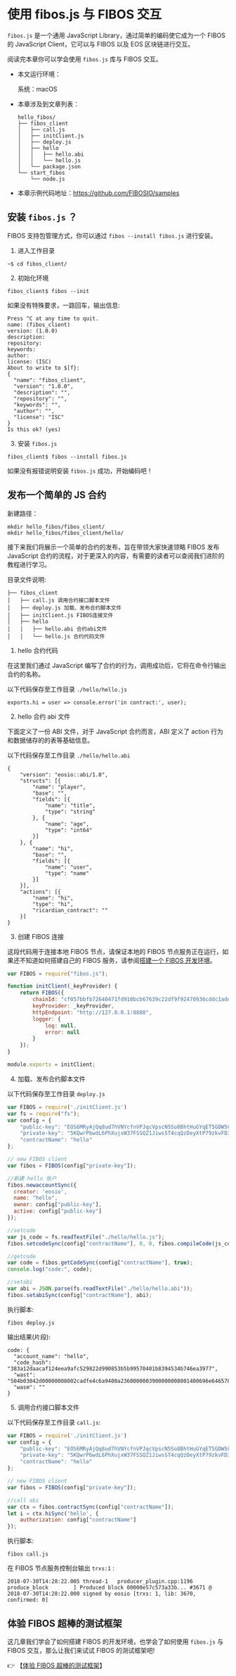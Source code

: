 # 使用 fibos.js 与 FIBOS 交互

`fibos.js` 是一个通用 JavaScript Library，通过简单的编码使它成为一个 FIBOS 的 JavaScript Client，它可以与 FIBOS 以及 EOS 区块链进行交互。

阅读完本章你可以学会使用 `fibos.js` 库与 FIBOS 交互。

- 本文运行环境：

  系统：macOS

- 本章涉及到文章列表：

  ```
  hello_fibos/
  ├── fibos_client
  │   ├── call.js
  │   ├── initClient.js
  │   ├── deploy.js
  │   ├── hello
  │   │   ├── hello.abi
  │   │   └── hello.js
  │   └── package.json
  └── start_fibos
      └── node.js
  ```

- 本章示例代码地址：https://github.com/FIBOSIO/samples

## 安装 `fibos.js` ？

FIBOS 支持包管理方式，你可以通过 `fibos --install fibos.js` 进行安装。

1. 进入工作目录

```
~$ cd fibos_client/
```
2. 初始化环境


```
fibos_client$ fibos --init
```

如果没有特殊要求，一路回车，输出信息:

```
Press ^C at any time to quit.
name: (fibos_client)
version: (1.0.0)
description:
repository:
keywords:
author:
license: (ISC)
About to write to $[f}:
{
  "name": "fibos_client",
  "version": "1.0.0",
  "description": "",
  "repository": "",
  "keywords": "",
  "author": "",
  "license": "ISC"
}
Is this ok? (yes)
```

3. 安装 `fibos.js`

```
fibos_client$ fibos --install fibos.js
```

如果没有报错说明安装 `fibos.js` 成功，开始编码吧！
## 发布一个简单的 JS 合约

新建路径：

```
mkdir hello_fibos/fibos_client/
mkdir hello_fibos/fibos_client/hello/
```

接下来我们将展示一个简单的合约的发布，旨在带领大家快速领略 FIBOS 发布 JavaScript 合约的流程，对于更深入的内容，有需要的读者可以查阅我们进阶的教程进行学习。

目录文件说明:

```
├── fibos_client
│   ├── call.js 调用合约接口脚本文件
│   ├── deploy.js 加载、发布合约脚本文件
│   ├── initClient.js FIBOS连接文件
│   ├── hello
│   │   ├── hello.abi 合约abi文件
│   │   └── hello.js 合约代码文件
```

1. hello 合约代码

在这里我们通过 JavaScript 编写了合约的行为，调用成功后，它将在命令行输出合约的名称。

以下代码保存至工作目录 `./hello/hello.js`

```
exports.hi = user => console.error('in contract:', user);
```

2. hello 合约 abi 文件

下面定义了一份 ABI 文件，对于 JavaScript 合约而言，ABI 定义了 action 行为和数据储存的的表等基础信息。

以下代码保存至工作目录 `./hello/hello.abi`

```
{
    "version": "eosio::abi/1.0",
    "structs": [{
        "name": "player",
        "base": "",
        "fields": [{
            "name": "title",
            "type": "string"
        }, {
            "name": "age",
            "type": "int64"
        }]
    }, {
        "name": "hi",
        "base": "",
        "fields": [{
            "name": "user",
            "type": "name"
        }]
    }],
    "actions": [{
        "name": "hi",
        "type": "hi",
        "ricardian_contract": ""
    }]
}
```

3. 创建 FIBOS 连接

这段代码用于连接本地 FIBOS 节点，请保证本地的 FIBOS 节点服务正在运行，如果还不知道如何搭建自己的 FIBOS 服务，请参阅[搭建一个 FIBOS 开发环境](./startfibos.md)。

```js
var FIBOS = require("fibos.js");

function initClient(_keyProvider) {
    return FIBOS({
		chainId: "cf057bbfb72640471fd910bcb67639c22df9f92470936cddc1ade0e2f2e7dc4f",
		keyProvider: _keyProvider, 
		httpEndpoint: "http://127.0.0.1:8888",
		logger: {
			log: null,
			error: null
		}
	});
}

module.exports = initClient;
```

4. 加载、发布合约脚本文件

以下代码保存至工作目录 `deploy.js`

```javascript
var FIBOS = require('./initClient.js')
var fs = require("fs");
var config = {
    "public-key": "EOS6MRyAjQq8ud7hVNYcfnVPJqcVpscN5So8BhtHuGYqET5GDW5CV",
    "private-key": "5KQwrPbwdL6PhXujxW37FSSQZ1JiwsST4cqQzDeyXtP79zkvFD3",
    "contractName": "hello"
};

// new FIBOS client
var fibos = FIBOS(config["private-key"]);

//新建 hello 账户
fibos.newaccountSync({
  creator: 'eosio',
  name: "hello",
  owner: config["public-key"],
  active: config["public-key"]
});

//setcode
var js_code = fs.readTextFile("./hello/hello.js");
fibos.setcodeSync(config["contractName"], 0, 0, fibos.compileCode(js_code));

//getcode
var code = fibos.getCodeSync(config["contractName"], true);
console.log("code:", code);

//setabi
var abi = JSON.parse(fs.readTextFile("./hello/hello.abi"));
fibos.setabiSync(config["contractName"], abi);
```

执行脚本:

```
fibos deploy.js
```

输出结果(片段):

```
code: {
  "account_name": "hello",
  "code_hash": "383a12daacaf124eea9afc529822d990853b5b99570401b8394534b746ea3977",
  "wast": "504b03042d00000008002cadfe4c6a9400a2360000003900000008001400696e6465782e6a7301001000000000000000000000000000000000004bad28c82f2a29d6cbc854b055282d4e2d52b0b55348cecf2bcecf49d54b2d2aca2fd250cfcc0389941425269758a9eb8055695a0300504b010200001400000008002cadfe4c6a9400a23600000039000000080000000000000001000000000000000000696e6465782e6a73504b0506000000000100010036000000700000000000",
  "wasm": ""
}
```

5. 调用合约接口脚本文件

以下代码保存至工作目录 `call.js`:

```js
var FIBOS = require('./initClient.js')
var config = {
    "public-key": "EOS6MRyAjQq8ud7hVNYcfnVPJqcVpscN5So8BhtHuGYqET5GDW5CV",
    "private-key": "5KQwrPbwdL6PhXujxW37FSSQZ1JiwsST4cqQzDeyXtP79zkvFD3",
    "contractName": "hello"
};

// new FIBOS client
var fibos = FIBOS(config["private-key"]);

//call abi
var ctx = fibos.contractSync(config["contractName"]);
let i = ctx.hiSync('hello', {
    authorization: config["contractName"]
});
```

执行脚本:

```
fibos call.js
```

在 FIBOS 节点服务控制台输出 `trxs:1` :

```
2018-07-30T14:28:22.005 thread-1   producer_plugin.cpp:1196      produce_block        ] Produced block 00000e57c573a33b... #3671 @ 2018-07-30T14:28:22.000 signed by eosio [trxs: 1, lib: 3670, confirmed: 0]
```

## 体验 FIBOS 超棒的测试框架

这几章我们学会了如何搭建 FIBOS 的开发环境，也学会了如何使用 `fibos.js` 与 FIBOS 交互，那么让我们来试试 FIBOS 的测试框架吧!

👉 【[体验 FIBOS 超棒的测试框架](test.md)】